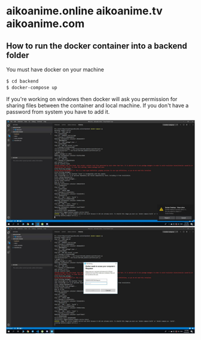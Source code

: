 # aikoanime.online aikoanime.tv aikoanime.com

## How to run the docker container into a backend folder

You must have docker on your machine

```sh
$ cd backend
$ docker-compose up
```

If you're working on windows then docker will ask you permission for sharing files between the container and local machine.
If you don't have a password from system you have to add it.

![](https://github.com/neyron163/aikosaiko.online/blob/master/2.jpeg)
![](https://github.com/neyron163/aikosaiko.online/blob/master/1.jpeg)